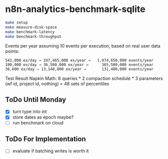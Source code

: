 # n8n-analytics-benchmark-sqlite

```sh
make setup
make measure-disk-space
make benchmark-latency
make benchmark-throughput
```

Events per year assuming 10 events per execution, based on real user data points:

```
541,000 ex/day → 197,465,000 ex/year →   1,974,650,000 events/year
100,000 ex/day → 36,500,000 ex/year →      365,500,000 events/year
36,600 ex/day → 13,140,000 ex/year →       131,400,000 events/year
```

Test Result Napkin Math: 8 queries * 2 compaction schedule * 3 parameters (wf id, project id, nothing) = 48 sets of percentiles

## ToDo Until Monday

- [x] turn type into int
- [x] store dates as epoch maybe?
- [ ] run benchmark on cloud

## ToDo For Implementation
- [ ] evaluate if batching writes is worth it


